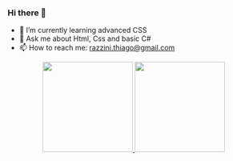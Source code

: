 ### Hi there 👋

- 🌱 I’m currently learning advanced CSS
- 💬 Ask me about Html, Css and basic C#
- 📫 How to reach me: razzini.thiago@gmail.com


<div align="center">
  <a href="https://github.com/Razzini">
  <img height="180em" src="https://github-readme-stats.vercel.app/api?username=Razzini&show_icons=true&theme=dracula&include_all_commits=true&count_private=true"/>
  <img height="180em" src="https://github-readme-stats.vercel.app/api/top-langs/?username=Razzini&layout=compact&langs_count=7&theme=dracula"/>
</div>
